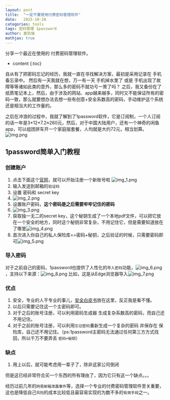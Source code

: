 ```yaml
---
layout: post
title:  "一定不要使用付费密码管理软件"
date:   2025-10-28
categories: tools 
tags: 密码管理 1password
author: 娄凯强
mathjax: true
---
```



分享一个最近在使用的 付费密码管理软件。




* content
{:toc}

自从有了把密码忘记的经历，我就一直在寻找解决方案，最初是采用记录在 手机备忘录中。
然后有一天我就在想，万一有一天 手机掉水里了 或是 手机出现了故障等等诸如此类的意外，那么多的密码不就功亏一篑了吗？
之后，我又备份在了 纸质笔记本上，然后，由于涉及的网站、app越来越多，同时又不能保证所有的密码一致，那么就要想办法去想一些有创意+安全系数高的密码，手动维护这个系统还是相当大的工作量的。

之后在冲浪的过程中，我就了解到了1password软件，它是订阅制，一个人订阅的话一年是3\*12\*7.2$\approx$260元，然后，对于中国大陆用户，还有一个神奇的闲鱼app，可以组团拼车开一个家庭版套餐，人均就是大约72元，相当划算。
![img.png](./assets/img.png)

## 1password简单入门教程

### 创建账户

1. 点击下面这个[官网](https://start.1password.com/sign-up)，就可以开始注册一个新账号啦
    ![img_1.png](./assets/img_1.png)
2. 输入发送到邮箱的`验证码`
3. 设置 密码和 secret key
4. ![img_2.png](./assets/img_2.png)
5. 设置账户密码，**这个密码是之后需要牢牢记住的密码**
6. ![img_3.png](./assets/img_3.png)
7. 获取独一无二的secret key，这个秘钥生成了一个本地pdf文件，可以把它放在一个安全的地方，同时这个秘钥非常复杂，不用记住它，但是需要知道放在了哪里![img_4.png](./assets/img_4.png)
8. 首次进入你自己的私人保险库==密码+秘钥，之后验证的时候，只需要密码即可![img_5.png](./assets/img_5.png)
### 导入密码
对于之前自己的密码，1password也提供了人性化的`导入密码`功能，![img_6.png](./assets/img_6.png)，支持以下来源：![img_8.png](./assets/img_8.png) 比如，这是从Edge浏览器导入![img_7.png](./assets/img_7.png)
### 优点
1. 安全，专业的人干专业的事儿，[安全白皮书](https://1passwordstatic.com/files/security/1password-white-paper.pdf)放在这里，反正我是看不懂。
2. 以后只需要记住这一个主密码即可。
3. 对于之后的账号注册，可以利用密码生成器 生成复杂系数高的密码，而自己还不用记住。
4. 对于之前的账号注册，可以利用`忘记密码`重新生成一个复杂的密码 并保存在 保险库，自己还不用记住。（ps:1password主密码无法通过任何第三方方式找回，所以千万不要弄丢 `密码+秘钥`）

### 缺点
1. 用上以后，就可能考虑用一辈子了，除非这家公司倒闭

但是这已经非常符合买一个东西的所有理由了，因为它只有这一个缺点。。。

经历过前几年的`网易邮箱泄露事件`等，选择一个专业的付费密码管理软件至关重要，这也是降低自己`风险`的成本比较低且最容易实现的为数不多的`有效手段`之一。